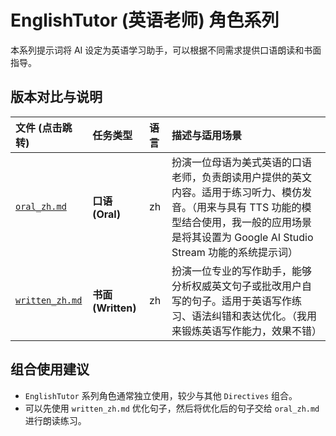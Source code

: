 # EnglishTutor (英语老师) 角色系列

本系列提示词将 AI 设定为英语学习助手，可以根据不同需求提供口语朗读和书面指导。

## 版本对比与说明

| 文件 (点击跳转) | 任务类型 | 语言 | 描述与适用场景 |
| :--- | :--- | :--- | :--- |
| [`oral_zh.md`](./oral_zh.md) | **口语 (Oral)** | zh | 扮演一位母语为美式英语的口语老师，负责朗读用户提供的英文内容。适用于练习听力、模仿发音。（用来与具有 TTS 功能的模型结合使用，我一般的应用场景是将其设置为 Google AI Studio Stream 功能的系统提示词） |
| [`written_zh.md`](./written_zh.md) | **书面 (Written)** | zh | 扮演一位专业的写作助手，能够分析权威英文句子或批改用户自写的句子。适用于英语写作练习、语法纠错和表达优化。（我用来锻炼英语写作能力，效果不错） |

## 组合使用建议

*   `EnglishTutor` 系列角色通常独立使用，较少与其他 `Directives` 组合。
*   可以先使用 `written_zh.md` 优化句子，然后将优化后的句子交给 `oral_zh.md` 进行朗读练习。
